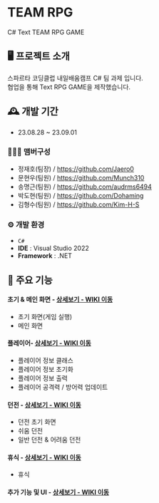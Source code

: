 # TEAM RPG 
C# Text TEAM RPG GAME


## 🖥️ 프로젝트 소개
스파르타 코딩클럽 내일배움캠프 C# 팀 과제 입니다.<br>
협업을 통해 Text RPG GAME을 제작했습니다.
<br>

## 🕰️ 개발 기간
* 23.08.28 ~ 23.09.01

### 🧑‍🤝‍🧑 맴버구성
 - 정재호(팀장) / https://github.com/Jaero0
 - 문현우(팀원) / https://github.com/Munch310
 - 송명근(팀원) / https://github.com/audrms6494
 - 박도현(팀원) / https://github.com/Dohaming
 - 김형수(팀원) / https://github.com/Kim-H-S

### ⚙️ 개발 환경
- `C#`
- **IDE** : Visual Studio 2022
- **Framework** : .NET

## 📌 주요 기능
#### 초기 & 메인 화면 - <a href="https://github.com/Munch310/SpartaDungeon/wiki/1.-%EC%A3%BC%EC%9A%94-%EA%B8%B0%EB%8A%A5-%EC%86%8C%EA%B0%9C-(%EC%B4%88%EA%B8%B0-&-%EB%A9%94%EC%9D%B8-%ED%99%94%EB%A9%B4)" >상세보기 - WIKI 이동</a>
- 초기 화면(게임 실행)
- 메인 화면

#### 플레이어- <a href="https://github.com/Munch310/SpartaDungeon/wiki/3.-%EC%A3%BC%EC%9A%94-%EA%B8%B0%EB%8A%A5-%EC%86%8C%EA%B0%9C-(%ED%94%8C%EB%A0%88%EC%9D%B4%EC%96%B4-%EC%A0%95%EB%B3%B4)" >상세보기 - WIKI 이동</a>
- 플레이어 정보 클래스
- 플레이어 정보 초기화
- 플레이어 정보 출력
- 플레이어 공격력 / 방어력 업데이트

#### 던전 - <a href="https://github.com/Munch310/SpartaDungeon/wiki/6.-%EC%A3%BC%EC%9A%94-%EA%B8%B0%EB%8A%A5-%EC%86%8C%EA%B0%9C-(%EB%8D%98%EC%A0%84)" >상세보기 - WIKI 이동</a>
- 던전 초기 화면
- 쉬움 던전
- 일반 던전 & 어려움 던전
  
#### 휴식 - <a href="https://github.com/Munch310/SpartaDungeon/wiki/7.-%EC%A3%BC%EC%9A%94-%EA%B8%B0%EB%8A%A5-%EC%86%8C%EA%B0%9C-(%ED%9C%B4%EC%8B%9D)" >상세보기 - WIKI 이동</a> 
- 휴식

#### 추가 기능 및 UI - <a href="https://github.com/Munch310/SpartaDungeon/wiki/8.-%EC%B6%94%EA%B0%80-%EA%B8%B0%EB%8A%A5" >상세보기 - WIKI 이동</a> 

